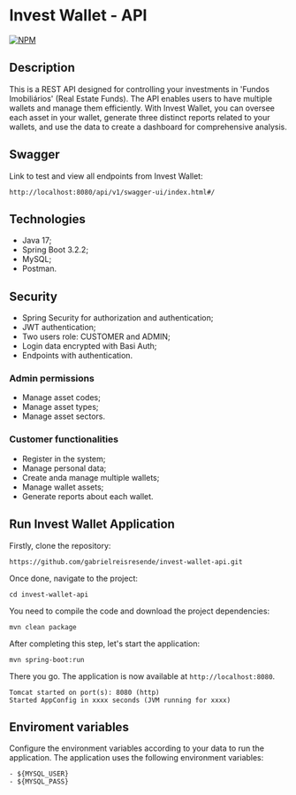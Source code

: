 # Invest Wallet - API
[![NPM](https://img.shields.io/npm/l/react)](https://github.com/gabrielreisresende/invest-wallet-api/blob/main/LICENSE)

## Description
This is a REST API designed for controlling your investments in 'Fundos Imobiliários' (Real Estate Funds).
The API enables users to have multiple wallets and manage them efficiently.
With Invest Wallet, you can oversee each asset in your wallet,
generate three distinct reports related to your wallets, and use the data to create a dashboard for comprehensive analysis.

## Swagger
Link to test and view all endpoints from Invest Wallet:
```
http://localhost:8080/api/v1/swagger-ui/index.html#/
```

## Technologies
- Java 17;
- Spring Boot 3.2.2;
- MySQL;
- Postman.

## Security
- Spring Security for authorization and authentication;
- JWT authentication;
- Two users role: CUSTOMER and ADMIN;
- Login data encrypted with Basi Auth;
- Endpoints with authentication.
  
### Admin permissions
- Manage asset codes;
- Manage asset types;
- Manage asset sectors.

### Customer functionalities
- Register in the system;
- Manage personal data;
- Create anda manage multiple wallets;
- Manage wallet assets;
- Generate reports about each wallet.

## Run Invest Wallet Application
Firstly, clone the repository:

```
https://github.com/gabrielreisresende/invest-wallet-api.git
```

Once done, navigate to the project:

```
cd invest-wallet-api
```

You need to compile the code and download the project dependencies:

```
mvn clean package
```

After completing this step, let's start the application:

```
mvn spring-boot:run
```

There you go. The application is now available at `http://localhost:8080`.

```
Tomcat started on port(s): 8080 (http)
Started AppConfig in xxxx seconds (JVM running for xxxx)
```


## Enviroment variables
Configure the environment variables according to your data to run the application. The application uses the following environment variables:

```
- ${MYSQL_USER}
- ${MYSQL_PASS}
```
  
